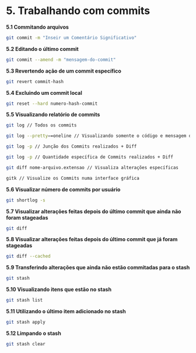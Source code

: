 # 5. Trabalhando com commits

**5.1 Commitando arquivos**
```bash
git commit -m "Inseir um Comentário Significativo"
```
**5.2 Editando o último commit**
```bash
git commit --amend -m "mensagem-do-commit"
```
**5.3 Revertendo ação de um commit específico**
```bash
git revert commit-hash
```
**5.4 Excluindo um commit local**
```bash
git reset --hard numero-hash-commit
```
**5.5 Visualizando relatório de commits**
```bash
git log // Todos os commits

git log --pretty==oneline // Visualizando somente o código e mensagem de cada commit

git log -p // Junção dos Commits realizados + Diff

git log -p // Quantidade específica de Commits realizados + Diff

git diff nome-arquivo.extensao // Visualiza alterações específicas

gitk // Visualize os Commits numa interface gráfica
```
**5.6 Visualizar número de commits por usuário**
```bash
git shortlog -s
```
**5.7 Visualizar alterações feitas depois do último commit que ainda não foram stageadas**
```bash
git diff
```
**5.8 Visualizar alterações feitas depois do último commit que já foram stageadas**
```bash
git diff --cached
```
**5.9 Transferindo alterações que ainda não estão commitadas para o stash**
```bash
git stash
```
**5.10 Visualizando itens que estão no stash**
```bash
git stash list
```
**5.11 Utilizando o último item adicionado no stash**
```bash
git stash apply
```
**5.12 Limpando o stash**
```bash
git stash clear
```
